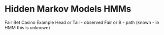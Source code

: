 # Hidden Markov Models HMMs
Fair Bet Casino Example 
Head or Tail - observed
Fair or B - path (known - in HMM this is unknown)


<!--stackedit_data:
eyJoaXN0b3J5IjpbMjk4MzkyMjI5LDcxOTQ2MTk2MSwzNTA4Mz
E2MjQsLTIwODg3NDY2MTIsNzMwOTk4MTE2XX0=
-->